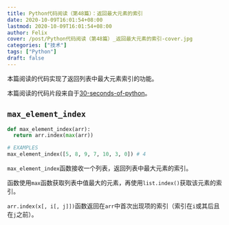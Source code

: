 ```yaml
---
title: Python代码阅读（第48篇）：返回最大元素的索引
date: 2020-10-09T16:01:54+08:00
lastmod: 2020-10-09T16:01:54+08:00
author: Felix
cover: /post/Python代码阅读（第48篇）_返回最大元素的索引-cover.jpg
categories: ["技术"]
tags: ["Python"]
draft: false
---
```


本篇阅读的代码实现了返回列表中最大元素索引的功能。

本篇阅读的代码片段来自于[30-seconds-of-python](https://github.com/30-seconds/30-seconds-of-python)。

<!--more-->

## `max_element_index`

```python
def max_element_index(arr):
  return arr.index(max(arr))

# EXAMPLES
max_element_index([5, 8, 9, 7, 10, 3, 0]) # 4
```

`max_element_index`函数接收一个列表，返回列表中最大元素的索引。

函数使用`max`函数获取列表中值最大的元素，再使用`list.index()`获取该元素的索引。

`arr.index(x[, i[, j]])`函数返回在`arr`中首次出现项的索引（索引在`i`或其后且在`j`之前）。